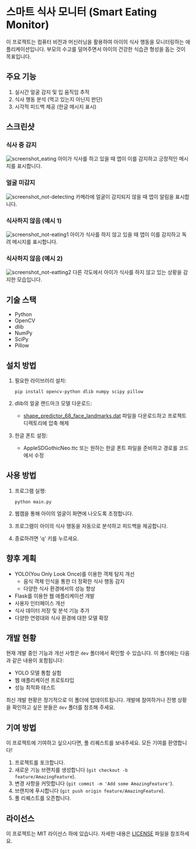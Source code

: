 # 스마트 식사 모니터 (Smart Eating Monitor)

이 프로젝트는 컴퓨터 비전과 머신러닝을 활용하여 아이의 식사 행동을 모니터링하는 애플리케이션입니다. 부모의 수고를 덜어주면서 아이의 건강한 식습관 형성을 돕는 것이 목표입니다.

## 주요 기능

1. 실시간 얼굴 감지 및 입 움직임 추적
2. 식사 행동 분석 (먹고 있는지 아닌지 판단)
3. 시각적 피드백 제공 (한글 메시지 표시)

## 스크린샷

### 식사 중 감지

![screenshot_eating](https://github.com/user-attachments/assets/951998a7-99c0-472e-bc82-38ea59019b74)
아이가 식사를 하고 있을 때 앱이 이를 감지하고 긍정적인 메시지를 표시합니다.

### 얼굴 미감지

![screenshot_not-detecting](https://github.com/user-attachments/assets/a916676b-0191-428a-9680-997ccc80f2f8)
카메라에 얼굴이 감지되지 않을 때 앱이 알림을 표시합니다.

### 식사하지 않음 (예시 1)

![screenshot_not-eating1](https://github.com/user-attachments/assets/0b69c5f6-e552-495d-8f96-7a77ba7ccce8)
아이가 식사를 하지 않고 있을 때 앱이 이를 감지하고 독려 메시지를 표시합니다.

### 식사하지 않음 (예시 2)

![screenshot_not-eatting2](https://github.com/user-attachments/assets/09a5e60e-732b-424e-8a5d-d7610775f6ff)
다른 각도에서 아이가 식사를 하지 않고 있는 상황을 감지한 모습입니다.

## 기술 스택

- Python
- OpenCV
- dlib
- NumPy
- SciPy
- Pillow

## 설치 방법

1. 필요한 라이브러리 설치:

   ```
   pip install opencv-python dlib numpy scipy pillow
   ```

2. dlib의 얼굴 랜드마크 모델 다운로드:

   - [shape_predictor_68_face_landmarks.dat](http://dlib.net/files/shape_predictor_68_face_landmarks.dat.bz2) 파일을 다운로드하고 프로젝트 디렉토리에 압축 해제

3. 한글 폰트 설정:
   - AppleSDGothicNeo.ttc 또는 원하는 한글 폰트 파일을 준비하고 경로를 코드에서 수정

## 사용 방법

1. 프로그램 실행:

   ```
   python main.py
   ```

2. 웹캠을 통해 아이의 얼굴이 화면에 나오도록 조정합니다.
3. 프로그램이 아이의 식사 행동을 자동으로 분석하고 피드백을 제공합니다.
4. 종료하려면 'q' 키를 누르세요.

## 향후 계획

- YOLO(You Only Look Once)를 이용한 객체 탐지 개선
  - 음식 객체 인식을 통한 더 정확한 식사 행동 감지
  - 다양한 식사 환경에서의 성능 향상
- Flask를 이용한 웹 애플리케이션 개발
- 사용자 인터페이스 개선
- 식사 데이터 저장 및 분석 기능 추가
- 다양한 연령대와 식사 환경에 대한 모델 확장

## 개발 현황

현재 개발 중인 기능과 개선 사항은 `dev` 폴더에서 확인할 수 있습니다. 이 폴더에는 다음과 같은 내용이 포함됩니다:

- YOLO 모델 통합 실험
- 웹 애플리케이션 프로토타입
- 성능 최적화 테스트

최신 개발 현황은 정기적으로 이 폴더에 업데이트됩니다. 개발에 참여하거나 진행 상황을 확인하고 싶은 분들은 `dev` 폴더를 참조해 주세요.

## 기여 방법

이 프로젝트에 기여하고 싶으시다면, 풀 리퀘스트를 보내주세요. 모든 기여를 환영합니다!

1. 프로젝트를 포크합니다.
2. 새로운 기능 브랜치를 생성합니다 (`git checkout -b feature/AmazingFeature`).
3. 변경 사항을 커밋합니다 (`git commit -m 'Add some AmazingFeature'`).
4. 브랜치에 푸시합니다 (`git push origin feature/AmazingFeature`).
5. 풀 리퀘스트를 오픈합니다.

## 라이선스

이 프로젝트는 MIT 라이선스 하에 있습니다. 자세한 내용은 [LICENSE](LICENSE) 파일을 참조하세요.
